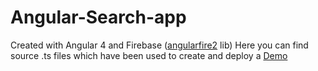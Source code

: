 # Angular-Search-app
Created with Angular 4 and Firebase (<a href="https://github.com/angular/angularfire2">angularfire2</a> lib)
Here you can find source .ts files which have been used to create and deploy a <a href="https://inlighter.github.io/Portfolio/ngSearch/">Demo</a>
